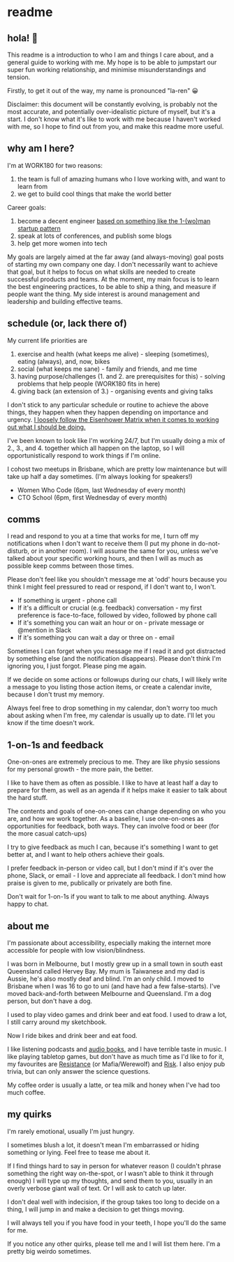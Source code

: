 # readme

## hola! 👋

This readme is a introduction to who I am and things I care about, and a general guide to working with me. My hope is to be able to jumpstart our super fun working relationship, and minimise misunderstandings and tension.

Firstly, to get it out of the way, my name is pronounced "la-ren" 😀

Disclaimer: this document will be constantly evolving, is probably not the most accurate, and potentially over-idealistic picture of myself, but it's a start. I don't know what it's like to work with me because I haven't worked with me, so I hope to find out from you, and make this readme more useful.

## why am I here?

I'm at WORK180 for two reasons:
1. the team is full of amazing humans who I love working with, and want to learn from
2. we get to build cool things that make the world better

Career goals:
1. become a decent engineer [based on something like the 1-(wo)man startup pattern](http://venturehacks.com/articles/1-wo-man-startups)
2. speak at lots of conferences, and publish some blogs
3. help get more women into tech

My goals are largely aimed at the far away (and always-moving) goal posts of starting my own company one day. I don't necessarily want to achieve that goal, but it helps to focus on what skills are needed to create successful products and teams. At the moment, my main focus is to learn the best engineering practices, to be able to ship a thing, and measure if people want the thing. My side interest is around management and leadership and building effective teams.

## schedule (or, lack there of)

My current life priorities are
1. exercise and health (what keeps me alive) - sleeping (sometimes), eating (always), and, now, bikes
2. social (what keeps me sane) - family and friends, and me time
3. having purpose/challenges (1. and 2. are prerequisites for this) - solving problems that help people (WORK180 fits in here)
4. giving back (an extension of 3.) - organising events and giving talks

I don't stick to any particular schedule or routine to achieve the above things, they happen when they happen depending on importance and urgency. [I loosely follow the Eisenhower Matrix when it comes to working out what I should be doing.](https://www.eisenhower.me/eisenhower-matrix/)

I've been known to look like I'm working 24/7, but I'm usually doing a mix of 2., 3., and 4. together which all happen on the laptop, so I will opportunistically respond to work things if I'm online.

I cohost two meetups in Brisbane, which are pretty low maintenance but will take up half a day sometimes. (I'm always looking for speakers!)
- Women Who Code (6pm, last Wednesday of every month)
- CTO School (6pm, first Wednesday of every month)

## comms

I read and respond to you at a time that works for me, I turn off my notifications when I don't want to receive them (I put my phone in do-not-disturb, or in another room). I will assume the same for you, unless we've talked about your specific working hours, and then I will as much as possible keep comms between those times.

Please don't feel like you shouldn't message me at 'odd' hours because you think I might feel pressured to read or respond, if I don't want to, I won't.

- If something is urgent - phone call
- If it's a difficult or crucial (e.g. feedback) conversation - my first preference is face-to-face, followed by video, followed by phone call
- If it's something you can wait an hour or on - private message or @mention in Slack
- If it's something you can wait a day or three on - email

Sometimes I can forget when you message me if I read it and got distracted by something else (and the notification disappears). Please don't think I'm ignoring you, I just forgot. Please ping me again.

If we decide on some actions or followups during our chats, I will likely write a message to you listing those action items, or create a calendar invite, because I don't trust my memory.

Always feel free to drop something in my calendar, don't worry too much about asking when I'm free, my calendar is usually up to date. I'll let you know if the time doesn't work.

## 1-on-1s and feedback

One-on-ones are extremely precious to me. They are like physio sessions for my personal growth - the more pain, the better.

I like to have them as often as possible. I like to have at least half a day to prepare for them, as well as an agenda if it helps make it easier to talk about the hard stuff.

The contents and goals of one-on-ones can change depending on who you are, and how we work together. As a baseline, I use one-on-ones as opportunities for feedback, both ways. They can involve food or beer (for the more casual catch-ups)

I try to give feedback as much I can, because it's something I want to get better at, and I want to help others achieve their goals.

I prefer feedback in-person or video call, but I don't mind if it's over the phone, Slack, or email - I love and appreciate all feedback. I don't mind how praise is given to me, publically or privately are both fine.

Don't wait for 1-on-1s if you want to talk to me about anything. Always happy to chat.

## about me

I'm passionate about accessibility, especially making the internet more accessible for people with low vision/blindness.

I was born in Melbourne, but I mostly grew up in a small town in south east Queensland called Hervey Bay. My mum is Taiwanese and my dad is Aussie, he's also mostly deaf and blind. I'm an only child. I moved to Brisbane when I was 16 to go to uni (and have had a few false-starts). I've moved back-and-forth between Melbourne and Queensland. I'm a dog person, but don't have a dog.

I used to play video games and drink beer and eat food. I used to draw a lot, I still carry around my sketchbook.

Now I ride bikes and drink beer and eat food.

I like listening podcasts and [audio books](https://www.goodreads.com/user/show/25592324-larene), and I have terrible taste in music. I like playing tabletop games, but don't have as much time as I'd like to for it, my favourites are [Resistance](https://en.wikipedia.org/wiki/The_Resistance_(game)) (or Mafia/Werewolf) and [Risk](https://en.wikipedia.org/wiki/Risk_(game)). I also enjoy pub trivia, but can only answer the science questions.

My coffee order is usually a latte, or tea milk and honey when I've had too much coffee.

## my quirks

I'm rarely emotional, usually I'm just hungry.

I sometimes blush a lot, it doesn't mean I'm embarrassed or hiding something or lying. Feel free to tease me about it.

If I find things hard to say in person for whatever reason (I couldn't phrase something the right way on-the-spot, or I wasn't able to think it through enough) I will type up my thoughts, and send them to you, usually in an overly verbose giant wall of text. Or I will ask to catch up later.

I don't deal well with indecision, if the group takes too long to decide on a thing, I will jump in and make a decision to get things moving.

I will always tell you if you have food in your teeth, I hope you'll do the same for me.

If you notice any other quirks, please tell me and I will list them here. I'm a pretty big weirdo sometimes.
